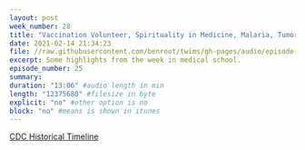 ```yaml
---
layout: post
week_number: 28
title: "Vaccination Volunteer, Spirituality in Medicine, Malaria, Tumor treatments"
date: 2021-02-14 21:34:23
file: //raw.githubusercontent.com/benroot/twims/gh-pages/audio/episode-25.mp3
excerpt: Some highlights from the week in medical school.
episode_number: 25
summary: 
duration: "13:06" #audio length in min
length: "12375680" #filesize in byte
explicit: "no" #other option is no
block: "no" #means is shown in itunes
---
```


[CDC Historical Timeline](https://www.cdc.gov/museum/timeline/)

